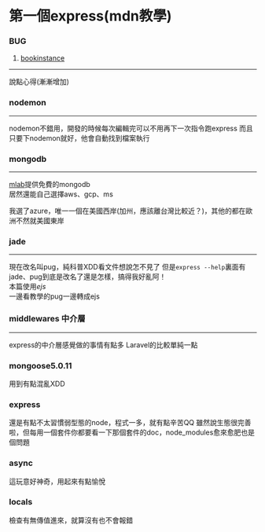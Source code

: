 # 第一個express(mdn教學)

### BUG

1. [bookinstance](https://developer.mozilla.org/en-US/docs/Learn/Server-side/Express_Nodejs/Displaying_data/BookInstance_list_page "mdn")
***
說點心得(漸漸增加)

### nodemon
***
nodemon不錯用，開發的時候每次編輯完可以不用再下一次指令跑express
而且只要下nodemon就好，他會自動找到檔案執行

### mongodb
***
[mlab](https://mlab.com/ "url")提供免費的mongodb           
居然還能自己選擇aws、gcp、ms

我選了azure，唯一一個在美國西岸(加州，應該離台灣比較近？)，其他的都在歐洲不然就美國東岸

### jade
***
現在改名叫pug，純科普XDD看文件想說怎不見了
但是`express --help`裏面有jade、pug到底是改名了還是怎樣，搞得我好亂阿！             
本篇使用*ejs*       
一邊看教學的pug一邊轉成ejs


### middlewares 中介層
***
express的中介層感覺做的事情有點多
Laravel的比較單純一點

### mongoose5.0.11

用到有點混亂XDD 

### express

還是有點不太習慣弱型態的node，程式一多，就有點辛苦QQ
雖然說生態很完善啦，但每用一個套件你都要看一下那個套件的doc，node_modules愈來愈肥也是個問題

### async

這玩意好神奇，用起來有點愉悅

### locals

檢查有無傳值進來，就算沒有也不會報錯